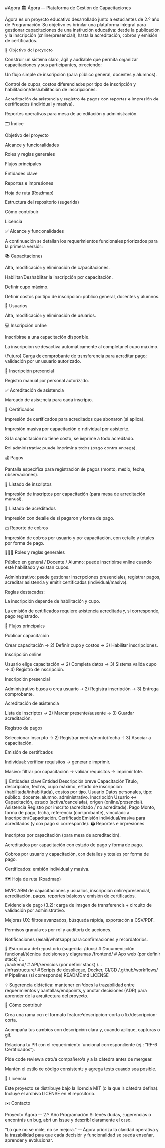 #Agora
🏛️ Ágora — Plataforma de Gestión de Capacitaciones

Ágora es un proyecto educativo desarrollado junto a estudiantes de 2.º año de Programación. Su objetivo es brindar una plataforma integral para gestionar capacitaciones de una institución educativa: desde la publicación y la inscripción (online/presencial), hasta la acreditación, cobros y emisión de certificados.

📌 Objetivo del proyecto

Construir un sistema claro, ágil y auditable que permita organizar capacitaciones y sus participantes, ofreciendo:

Un flujo simple de inscripción (para público general, docentes y alumnos).

Control de cupos, costos diferenciados por tipo de inscripción y habilitación/deshabilitación de inscripciones.

Acreditación de asistencia y registro de pagos con reportes e impresión de certificados (individual y masiva).

Reportes operativos para mesa de acreditación y administración.

🗂️ Índice

Objetivo del proyecto

Alcance y funcionalidades

Roles y reglas generales

Flujos principales

Entidades clave

Reportes e impresiones

Hoja de ruta (Roadmap)

Estructura del repositorio (sugerida)

Cómo contribuir

Licencia

✅ Alcance y funcionalidades

A continuación se detallan los requerimientos funcionales priorizados para la primera versión:

📚 Capacitaciones

Alta, modificación y eliminación de capacitaciones.

Habilitar/Deshabilitar la inscripción por capacitación.

Definir cupo máximo.

Definir costos por tipo de inscripción: público general, docentes y alumnos.

👤 Usuarios

Alta, modificación y eliminación de usuarios.

💻 Inscripción online

Inscribirse a una capacitación disponible.

La inscripción se desactiva automáticamente al completar el cupo máximo.

(Futuro) Carga de comprobante de transferencia para acreditar pago; validación por un usuario autorizado.

🏫 Inscripción presencial

Registro manual por personal autorizado.

✅ Acreditación de asistencia

Marcado de asistencia para cada inscripto.

📜 Certificados

Impresión de certificados para acreditados que abonaron (si aplica).

Impresión masiva por capacitación e individual por asistente.

Si la capacitación no tiene costo, se imprime a todo acreditado.

Rol administrativo puede imprimir a todos (pago contra entrega).

💰 Pagos

Pantalla específica para registración de pagos (monto, medio, fecha, observaciones).

📝 Listado de inscriptos

Impresión de inscriptos por capacitación (para mesa de acreditación manual).

📄 Listado de acreditados

Impresión con detalle de si pagaron y forma de pago.

💵 Reporte de cobros

Impresión de cobros por usuario y por capacitación, con detalle y totales por forma de pago.

🧑‍🤝‍🧑 Roles y reglas generales

Público en general / Docente / Alumno: puede inscribirse online cuando esté habilitado y existan cupos.

Administrativo: puede gestionar inscripciones presenciales, registrar pagos, acreditar asistencia y emitir certificados (individual/masivo).

Reglas destacadas:

La inscripción depende de habilitación y cupo.

La emisión de certificados requiere asistencia acreditada y, si corresponde, pago registrado.

🔁 Flujos principales

Publicar capacitación

Crear capacitación → 2) Definir cupo y costos → 3) Habilitar inscripciones.

Inscripción online

Usuario elige capacitación → 2) Completa datos → 3) Sistema valida cupo → 4) Registro de inscripción.

Inscripción presencial

Administrativo busca o crea usuario → 2) Registra inscripción → 3) Entrega comprobante.

Acreditación de asistencia

Lista de inscriptos → 2) Marcar presente/ausente → 3) Guardar acreditación.

Registro de pagos

Seleccionar inscripto → 2) Registrar medio/monto/fecha → 3) Asociar a capacitación.

Emisión de certificados

Individual: verificar requisitos → generar e imprimir.

Masivo: filtrar por capacitación → validar requisitos → imprimir lote.

🧱 Entidades clave
Entidad	Descripción breve
Capacitación	Título, descripción, fechas, cupo máximo, estado de inscripción (habilitada/inhabilitada), costos por tipo.
Usuario	Datos personales, tipo: público, docente, alumno, administrativo.
Inscripción	Usuario ↔ Capacitación, estado (activa/cancelada), origen (online/presencial).
Asistencia	Registro por inscrito (acreditado / no acreditado).
Pago	Monto, forma de pago, fecha, referencia (comprobante), vinculado a Inscripción/Capacitación.
Certificado	Emisión individual/masiva para acreditados (y con pago si corresponde).
🖨️ Reportes e impresiones

Inscriptos por capacitación (para mesa de acreditación).

Acreditados por capacitación con estado de pago y forma de pago.

Cobros por usuario y capacitación, con detalles y totales por forma de pago.

Certificados: emisión individual y masiva.

🗺️ Hoja de ruta (Roadmap)

 MVP: ABM de capacitaciones y usuarios, inscripción online/presencial, acreditación, pagos, reportes básicos y emisión de certificados.

 Evidencia de pago (3.2): carga de imagen de transferencia + circuito de validación por administrativo.

 Mejoras UX: filtros avanzados, búsqueda rápida, exportación a CSV/PDF.

 Permisos granulares por rol y auditoría de acciones.

 Notificaciones (email/whatsapp) para confirmaciones y recordatorios.

📁 Estructura del repositorio (sugerida)
/docs/                 # Documentación funcional/técnica, decisiones y diagramas
/frontend/             # App web (por definir stack)
 /...                  
/backend/              # API/servicios (por definir stack)
 /...                  
/infrastructure/       # Scripts de despliegue, Docker, CI/CD
/.github/workflows/    # Pipelines (si corresponde)
README.md
LICENSE


💡 Sugerencia didáctica: mantener en /docs la trazabilidad entre requerimientos y pantallas/endpoints, y anotar decisiones (ADR) para aprender de la arquitectura del proyecto.

🤝 Cómo contribuir

Crea una rama con el formato feature/descripcion-corta o fix/descripcion-corta.

Acompaña tus cambios con descripción clara y, cuando aplique, capturas o gif.

Relaciona tu PR con el requerimiento funcional correspondiente (ej.: “RF-6 Certificados”).

Pide code review a otro/a compañero/a y a la cátedra antes de mergear.

Mantén el estilo de código consistente y agrega tests cuando sea posible.

📜 Licencia

Este proyecto se distribuye bajo la licencia MIT (o la que la cátedra defina). Incluye el archivo LICENSE en el repositorio.

✉️ Contacto

Proyecto Ágora — 2.º Año Programación
Si tenés dudas, sugerencias o encontrás un bug, abrí un Issue y describí claramente el caso.

“Lo que no se mide, no se mejora.” — Ágora prioriza la claridad operativa y la trazabilidad para que cada decisión y funcionalidad se pueda enseñar, aprender y evolucionar.
